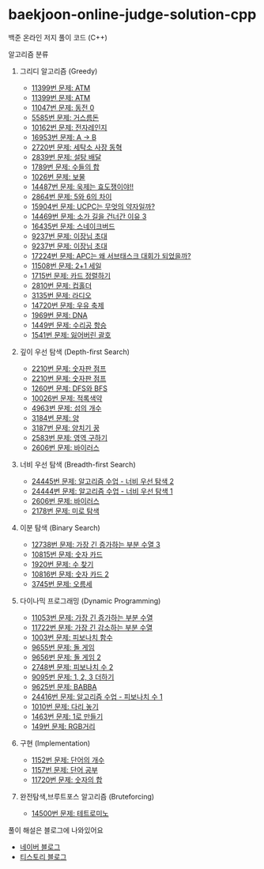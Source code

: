 # baekjoon-online-judge-solution-cpp

백준 온라인 저지 풀이 코드 (C++)

알고리즘 분류

1. 그리디 알고리즘 (Greedy)
    - [11399번 문제: ATM](https://github.com/gloriamok/baekjoon-online-judge-solution-cpp/blob/main/baekjoon_n11399_greedy.cpp)
    - [11399번 문제: ATM](https://github.com/gloriamok/baekjoon-online-judge-solution-cpp/blob/main/baekjoon_n11399_2_greedy.cpp)
    - [11047번 문제: 동전 0](https://github.com/gloriamok/baekjoon-online-judge-solution-cpp/blob/main/baekjoon_n11047_greedy.cpp)
    - [5585번 문제: 거스름돈](https://github.com/gloriamok/baekjoon-online-judge-solution-cpp/blob/main/baekjoon_n5585_greedy.cpp)
    - [10162번 문제: 전자레인지](https://github.com/gloriamok/baekjoon-online-judge-solution-cpp/blob/main/baekjoon_n10162_greedy.cpp)
    - [16953번 문제: A → B](https://github.com/gloriamok/baekjoon-online-judge-solution-cpp/blob/main/baekjoon_n16953_greedy_bfs.cpp)
    - [2720번 문제: 세탁소 사장 동혁](https://github.com/gloriamok/baekjoon-online-judge-solution-cpp/blob/main/baekjoon_n2720_greedy.cpp)
    - [2839번 문제: 설탕 배달](https://github.com/gloriamok/baekjoon-online-judge-solution-cpp/blob/main/baekjoon_n2839_greedy_dp.cpp)
    - [1789번 문제: 수들의 합](https://github.com/gloriamok/baekjoon-online-judge-solution-cpp/blob/main/baekjoon_n1789_greedy.cpp)
    - [1026번 문제: 보물](https://github.com/gloriamok/baekjoon-online-judge-solution-cpp/blob/main/baekjoon_n1026_greedy.cpp)
    - [14487번 문제: 욱제는 효도쟁이야!!](https://github.com/gloriamok/baekjoon-online-judge-solution-cpp/blob/main/baekjoon_n%EF%BB%BF14487_greedy.cpp)
    - [2864번 문제: 5와 6의 차이](https://github.com/gloriamok/baekjoon-online-judge-solution-cpp/blob/main/baekjoon_n2864_greedy.cpp)
    - [15904번 문제: UCPC는 무엇의 약자일까?](https://github.com/gloriamok/baekjoon-online-judge-solution-cpp/blob/main/baekjoon_n%EF%BB%BF15904_greedy.cpp)
    - [14469번 문제: 소가 길을 건너간 이유 3](https://github.com/gloriamok/baekjoon-online-judge-solution-cpp/blob/main/baekjoon_n14469_greedy.cpp)
    - [16435번 문제: 스네이크버드](https://github.com/gloriamok/baekjoon-online-judge-solution-cpp/blob/main/baekjoon_n%EF%BB%BF16435_greedy.cpp)
    - [9237번 문제: 이장님 초대](https://github.com/gloriamok/baekjoon-online-judge-solution-cpp/blob/main/baekjoon_n%EF%BB%BF9237_greedy.cpp)
    - [9237번 문제: 이장님 초대](https://github.com/gloriamok/baekjoon-online-judge-solution-cpp/blob/main/baekjoon_n%EF%BB%BF9237_2_greedy.cpp)
    - [17224번 문제: APC는 왜 서브태스크 대회가 되었을까?](https://github.com/gloriamok/baekjoon-online-judge-solution-cpp/blob/main/baekjoon_n17224_greedy.cpp)
    - [11508번 문제: 2+1 세일](https://github.com/gloriamok/baekjoon-online-judge-solution-cpp/blob/main/baekjoon_n11508_greedy.cpp)
    - [1715번 문제: 카드 정렬하기](https://github.com/gloriamok/baekjoon-online-judge-solution-cpp/blob/main/baekjoon_n%EF%BB%BF1715_greedy.cpp)
    - [2810번 문제: 컵홀더](https://github.com/gloriamok/baekjoon-online-judge-solution-cpp/blob/main/baekjoon_n%EF%BB%BF2810_greedy.cpp)
    - [3135번 문제: 라디오](https://github.com/gloriamok/baekjoon-online-judge-solution-cpp/blob/main/baekjoon_n%EF%BB%BF3135_greedy.cpp)
    - [14720번 문제: 우유 축제](https://github.com/gloriamok/baekjoon-online-judge-solution-cpp/blob/main/baekjoon_n%EF%BB%BF14720_greedy.cpp)
    - [1969번 문제: DNA](https://github.com/gloriamok/baekjoon-online-judge-solution-cpp/blob/main/baekjoon_n1969_greedy.cpp)
    - [1449번 문제: 수리공 항승](https://github.com/gloriamok/baekjoon-online-judge-solution-cpp/blob/main/baekjoon_n1449_greedy.cpp)
    - [1541번 문제: 잃어버린 괄호](https://github.com/gloriamok/baekjoon-online-judge-solution-cpp/blob/main/baekjoon_n1541_greedy.cpp)
    
2. 깊이 우선 탐색 (Depth-first Search)
    - [2210번 문제: 숫자판 점프](https://github.com/gloriamok/baekjoon-online-judge-solution-cpp/blob/main/baekjoon_n2210_dfs.cpp)
    - [2210번 문제: 숫자판 점프](https://github.com/gloriamok/baekjoon-online-judge-solution-cpp/blob/main/baekjoon_n2210_2_dfs.cpp)
    - [1260번 문제: DFS와 BFS](https://github.com/gloriamok/baekjoon-online-judge-solution-cpp/blob/main/baekjoon_n1260_dfs_bfs.cpp)
    - [10026번 문제: 적록색약](https://github.com/gloriamok/baekjoon-online-judge-solution-cpp/blob/main/baekjoon_n%EF%BB%BF10026_dfs.cpp)
    - [4963번 문제: 섬의 개수](https://github.com/gloriamok/baekjoon-online-judge-solution-cpp/blob/main/baekjoon_n%EF%BB%BF4963_dfs.cpp)
    - [3184번 문제: 양](https://github.com/gloriamok/baekjoon-online-judge-solution-cpp/blob/main/baekjoon_n3184_dfs.cpp)
    - [3187번 문제: 양치기 꿍](https://github.com/gloriamok/baekjoon-online-judge-solution-cpp/blob/main/baekjoon_n3187_dfs.cpp)
    - [2583번 문제: 영역 구하기](https://github.com/gloriamok/baekjoon-online-judge-solution-cpp/blob/main/baekjoon_n2583_dfs.cpp)
    - [2606번 문제: 바이러스](https://github.com/gloriamok/baekjoon-online-judge-solution-cpp/blob/main/baekjoon_n2606_dfs.cpp)
    
3. 너비 우선 탐색 (Breadth-first Search)
    - [24445번 문제: 알고리즘 수업 - 너비 우선 탐색 2](https://github.com/gloriamok/baekjoon-online-judge-solution-cpp/blob/main/baekjoon_n%EF%BB%BF24445_bfs.cpp)
    - [24444번 문제: 알고리즘 수업 - 너비 우선 탐색 1](https://github.com/gloriamok/baekjoon-online-judge-solution-cpp/blob/main/baekjoon_n%EF%BB%BF24444_bfs.cpp)
    - [2606번 문제: 바이러스](https://github.com/gloriamok/baekjoon-online-judge-solution-cpp/blob/main/baekjoon_n2606_bfs.cpp)
    - [2178번 문제: 미로 탐색](https://github.com/gloriamok/baekjoon-online-judge-solution-cpp/blob/main/baekjoon_n2178_bfs.cpp)
    
4. 이분 탐색 (Binary Search)
    - [12738번 문제: 가장 긴 증가하는 부분 수열 3](https://github.com/gloriamok/baekjoon-online-judge-solution-cpp/blob/main/baekjoon_n12738_binarysearch.cpp)
    - [10815번 문제: 숫자 카드](https://github.com/gloriamok/baekjoon-online-judge-solution-cpp/blob/main/baekjoon_n%EF%BB%BF10815_binarysearch.cpp)
    - [1920번 문제: 수 찾기](https://github.com/gloriamok/baekjoon-online-judge-solution-cpp/blob/main/baekjoon_n%EF%BB%BF%EF%BB%BF1920_binarysearch.cpp)
    - [10816번 문제: 숫자 카드 2](https://github.com/gloriamok/baekjoon-online-judge-solution-cpp/blob/main/baekjoon_n%EF%BB%BF10816_binarysearch.cpp)
    - [3745번 문제: 오름세](https://github.com/gloriamok/baekjoon-online-judge-solution-cpp/blob/main/baekjoon_n%EF%BB%BF3745_binarysearch.cpp)
    
5. 다이나믹 프로그래밍 (Dynamic Programming)
    - [11053번 문제: 가장 긴 증가하는 부분 수열](https://github.com/gloriamok/baekjoon-online-judge-solution-cpp/blob/main/baekjoon_n11053_dp.cpp)
    - [11722번 문제: 가장 긴 감소하는 부분 수열](https://github.com/gloriamok/baekjoon-online-judge-solution-cpp/blob/main/baekjoon_n11722_dp.cpp)
    - [1003번 문제: 피보나치 함수](https://github.com/gloriamok/baekjoon-online-judge-solution-cpp/blob/main/baekjoon_n1003_dp.cpp)
    - [9655번 문제: 돌 게임](https://github.com/gloriamok/baekjoon-online-judge-solution-cpp/blob/main/baekjoon_n9655_dp.cpp)
    - [9656번 문제: 돌 게임 2](https://github.com/gloriamok/baekjoon-online-judge-solution-cpp/blob/main/baekjoon_n9656_dp.cpp)
    - [2748번 문제: 피보나치 수 2](https://github.com/gloriamok/baekjoon-online-judge-solution-cpp/blob/main/baekjoon_n2748_dp.cpp)
    - [9095번 문제: 1, 2, 3 더하기](https://github.com/gloriamok/baekjoon-online-judge-solution-cpp/blob/main/baekjoon_n9095_dp.cpp)
    - [9625번 문제: BABBA](https://github.com/gloriamok/baekjoon-online-judge-solution-cpp/blob/main/baekjoon_n%EF%BB%BF9625_dp.cpp)
    - [24416번 문제: 알고리즘 수업 - 피보나치 수 1](https://github.com/gloriamok/baekjoon-online-judge-solution-cpp/blob/main/baekjoon_n%EF%BB%BF%EF%BB%BF24416%EF%BB%BF_dp.cpp)
    - [1010번 문제: 다리 놓기](https://github.com/gloriamok/baekjoon-online-judge-solution-cpp/blob/main/baekjoon_n1010_dp.cpp)
    - [1463번 문제: 1로 만들기](https://github.com/gloriamok/baekjoon-online-judge-solution-cpp/blob/main/baekjoon_n1463_dp.cpp)
    - [149번 문제: RGB거리](https://github.com/gloriamok/baekjoon-online-judge-solution-cpp/blob/main/baekjoon_n1149_dp.cpp)
    
6. 구현 (Implementation)
    - [1152번 문제: 단어의 개수](https://github.com/gloriamok/baekjoon-online-judge-solution-cpp/blob/main/baekjoon_n1152_Implementation.cpp)
    - [1157번 문제: 단어 공부](https://github.com/gloriamok/baekjoon-online-judge-solution-cpp/blob/main/baekjoon_n1157_Implementation.cpp)
    - [11720번 문제: 숫자의 합](https://github.com/gloriamok/baekjoon-online-judge-solution-cpp/blob/main/baekjoon_n11720_Implementation.cpp)
    
7. 완전탐색,브루트포스 알고리즘 (Bruteforcing)
    - [14500번 문제: 테트로미노](https://github.com/gloriamok/baekjoon-online-judge-solution-cpp/blob/main/baekjoon_n%EF%BB%BF14500_bruteforce.cpp)
    

풀이 해설은 블로그에 나와있어요
- [네이버 블로그](https://blog.naver.com/PostList.naver?blogId=gloriamok&from=postList&categoryNo=24)
- [티스토리 블로그](https://gloriamok.tistory.com/category/%EB%B0%B1%EC%A4%80)
